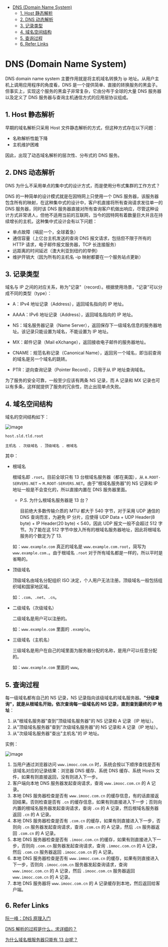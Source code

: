 - [DNS (Domain Name System)](#dns-domain-name-system)
  - [1. Host 静态解析](#1-host-静态解析)
  - [2. DNS 动态解析](#2-dns-动态解析)
  - [3. 记录类型](#3-记录类型)
  - [4. 域名空间结构](#4-域名空间结构)
  - [5. 查询过程](#5-查询过程)
  - [6. Refer Links](#6-refer-links)

# DNS (Domain Name System)

DNS domain name system 主要作用就是将主机域名转换为 ip 地址。从用户主机上调用应用程序的角度看，DNS 是一个提供简单、直接的转换服务的黑盒子。但事实上，实现这个服务的黑盒子非常复杂，它由分布于全球的大量 DNS 服务器以及定义了 DNS 服务器与查询主机通信方式的应用层协议组成。

## 1. Host 静态解析

早期的域名解析只采用 Host 文件静态解析的方式，但这种方式存在以下问题：
- 名称解析性能下降
- 主机维护困难

因此，出现了动态域名解析的层次性、分布式的 DNS 服务。

## 2. DNS 动态解析

DNS 为什么不采用单点的集中式的设计方式，而是使用分布式集群的工作方式？

DNS 的一种简单的设计模式就是在因特网上只使用一个 DNS 服务器，该服务器包含所有的映射，在这种集中式的设计中，客户机直接将所有查询请求发往单一的 DNS 服务器，同时该 DNS 服务器直接对所有查询客户机做出响应，尽管这种设计方式非常诱人，但他不适用当前的互联网，当今的因特网有着数量巨大并且在持续增长的主机，这种集中式设计会有以下问题：
- 单点故障（嗝屁一个，全球着急）
- 通信容量（上亿台主机发送的查询 DNS 报文请求，包括但不限于所有的 HTTP 请求，电子邮件报文服务器，TCP 长连接服务）
- 远距离的时间延迟（澳大利亚到纽约的举例）
- 维护开销大（因为所有的主机名 -ip 映射都要在一个服务站点更新）

## 3. 记录类型

域名与 IP 之间的对应关系，称为"记录"（record）。根据使用场景，"记录"可以分成不同的类型（type）：
- A：IPv4 地址记录（Address），返回域名指向的 IP 地址。

- AAAA：IPv6 地址记录（Address），返回域名指向的 IP 地址。

- NS：域名服务器记录（Name Server），返回保存下一级域名信息的服务器地址。该记录只能设置为域名，不能设置为 IP 地址。

- MX：邮件记录（Mail eXchange），返回接收电子邮件的服务器地址。

- CNAME：规范名称记录（Canonical Name），返回另一个域名，即当前查询的域名是另一个域名的跳转。

- PTR：逆向查询记录（Pointer Record），只用于从 IP 地址查询域名。

为了服务的安全可靠，一般至少应该有两条 NS 记录，而 A 记录和 MX 记录也可以有多条，这样就提供了服务的冗余性，防止出现单点失败。

## 4. 域名空间结构

域名的空间结构如下：

![image](http://img.cdn.firejq.com/jpg/2018/10/7/26e8d4d5ad902feab710e394382702a3.jpg)

```
host.sld.tld.root

主机名 . 次级域名 . 顶级域名 . 根域名
```
其中：
- 根域名

  根域名即 `.root`。目前全球只有 13 台根域名服务器（都在美国），从 `A.ROOT-SERVERS.NET` ~ `M.ROOT-SERVERS.NET`。由于"根域名服务器"的 NS 记录和 IP 地址一般是不会变化的，所以直接内置在 DNS 服务器里面。
  - P.S. 为什么根域名服务器是 13 台？

    目前绝大多数传输介质的 MTU 都大于 540 字节，对于采用 UDP 通信的 DNS 查询而言，为避免 IP 分片，应使得 UDP Data + UDP Header(8 byte) + IP Header(20 byte) < 540，因此 UDP 报文一般不会超过 512 字节。为了能在这 512 字节中放入所有的根域名服务器地址，因此将根域名服务的个数定为了 13.

  如：`www.example.com` 真正的域名是 `www.example.com.root`，简写为 `www.example.com.`。由于根域名 `.root` 对于所有域名都是一样的，所以平时是省略的。

- 顶级域名

  顶级域名由域名分配组织 ISO 决定，个人用户无法注册。顶级域名一般包括组织域和国家地区域。

  如：`.com`、`.net`、`.cn`。

- 二级域名（次级域名）

  二级域名是用户可以注册的。

  如：`www.example.com` 里面的 `.example`。

- 三级域名（主机名）

  三级域名是用户在自己的域里面为服务器分配的名称，是用户可以任意分配的。

  如：`www.example.com` 里面的 `www`。

## 5. 查询过程

每一级域名都有自己的 NS 记录，NS 记录指向该级域名的域名服务器。**"分级查询"，就是从根域名开始，依次查询每一级域名的 NS 记录，直到查到最终的 IP 地址**：

1. 从"根域名服务器"查到"顶级域名服务器"的 NS 记录和 A 记录（IP 地址）。
1. 从"顶级域名服务器"查到"次级域名服务器"的 NS 记录和 A 记录（IP 地址）。
1. 从"次级域名服务器"查出"主机名"的 IP 地址。

实例：

![image](http://img.cdn.firejq.com/jpg/2018/10/7/03d4e07cf6554d06612c82a759dcb919.jpg)

1. 当用户通过浏览器访问 `www.imooc.com.cn` 时，系统会按以下顺序查找是否有该域名对应的记录结果：浏览器 DNS 缓存、系统 DNS 缓存、系统 Hosts 文件，如果有则直接返回，没有则进入下一步。
1. 客户端向本地 DNS 服务器发起查询请求，查询 `www.imooc.com.cn` 的 A 记录。
1. 本地 DNS 服务器检查是否有 `www.imooc.com.cn` 的缓存信息，有的话直接返回结果。否则检查是否有 `.cn` 的缓存信息，如果有则直接进入下一步；否则向内置的根域名服务器发起查询请求，查询 `.cn` 的 A 记录，然后根域名服务器返回 `.cn` 的 A 记录。
1. 本地 DNS 服务器检查是否有 `.com.cn` 的缓存，如果有则直接进入下一步，否则向 `.cn` 服务器发起查询请求，查询 `.com.cn` 的 A 记录，然后 `.cn` 服务器返回 `.com.cn` 的 A 记录。
1. 本地 DNS 服务器检查是否有 `.imooc.com.cn` 的缓存，如果有则直接进入下一步，否则向 `.com.cn` 服务器发起查询请求，查询 `.immoc.com.cn` 的 A 记录，然后 `.com.cn` 服务器返回 `.imooc.com.cn` 的 A 记录。
1. 本地 DNS 服务器检查是否有 `www.immoc.com.cn` 的缓存，如果有则直接进入下一步，否则向 `.imooc.com.cn` 服务器发起查询请求，查询 `www.imooc.com.cn` 的 A 记录，然后 `.imooc.com.cn` 服务器返回 `www.imooc.com.cn` 的 A 记录。
1. 本地 DNS 服务器将 `www.imooc.com.cn` 的 A 记录缓存到本地，然后返回给客户端。

## 6. Refer Links

[阮一峰：DNS 原理入门](http://www.ruanyifeng.com/blog/2016/06/dns.html)

[DNS 解析的过程是什么，求详细的？](https://www.zhihu.com/question/23042131)

[为什么域名根服务器只能有 13 台呢？](https://www.zhihu.com/question/22587247)